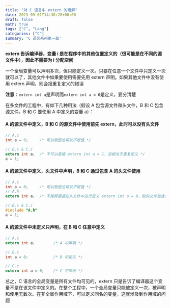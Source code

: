 ```yaml
---
title: "对 C 语言中 extern 的理解"
date: 2023-09-01T14:38:28+08:00
draft: false
math: true
tags: ["C", "Lang"]
categories: ["C"]
summary: 'C 语言系列第一篇'
---
```


**extern 告诉编译器，变量 i 是在程序中的其他位置定义的（很可能是在不同的源文件中），因此不需要为 i 分配空间**

一个全局变量可以声明多次，但只能定义一次。只要在任意一个文件中只定义一次就可以了，其他文件中如果要使用需要先用 extern 声明。如果其他文件中没有使用 extern 声明，则会报重复定义的错误

**注意**：`extern int a`是声明而`extern int a = 0`是定义，要分清楚

在多文件的工程中，有如下几种用法（假设 A 包含源文件和头文件，B 和 C 包含源文件，B 和 C 要使用 A 中定义的变量 a）：

#### A 的源文件中定义，B 和 C 的源文件中使用前先 extern，此时可以没有头文件
  ```c
  // A.c
  int a = 0;     /* 可以赋值也可以不赋值 */

  // B.c & C.c
  extern int a;  /* 不可以直接 extern int a = 1，这相当于重复定义 */
  a = 1;
  ```

#### A 的源文件中定义，头文件中声明，B 和 C 通过包含 A 的头文件使用
  ```c
  // A.c
  int a = 0;     /* 可以赋值也可以不赋值 */
  // A.h
  extern int a;  /* 不推荐直接在头文件中进行定义 extern int a = 0，别的文件包含后会重复定义 */

  // B.c & C.c
  #include "A.h"
  a = 1;
  ```

#### A 的源文件中未定义只声明，在 B 和 C 任意中定义
  ```c
  // A.c
  extern int a;        /* A 中声明 */

  // B.c
  int a = 0;           /* B 中定义 */

  // C.c
  extern int a = 0;    /* C 中声明 */
  ```

总之，C 语言的全局变量是所有文件均可见的，extern 只是告诉了编译器这个变量不是在该文件中定义的。在整个工程中，一个全局变量只能被定义一次，被声明和使用无数次。在非全局作用域下，可以定义同名的变量，这就涉及到作用域的问题

